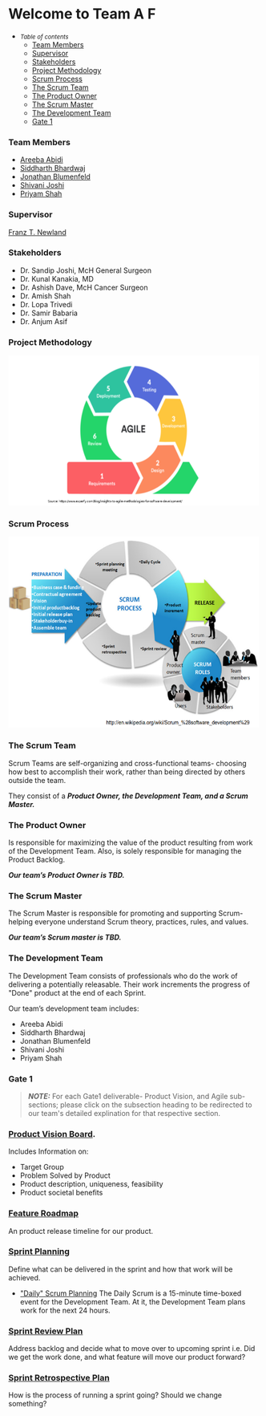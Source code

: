 # Welcome to Team A F

- <small><i>Table of contents</i></small>
    + [Team Members](#team-members)
    + [Supervisor](#supervisor)
    + [Stakeholders](#stakeholders)
    + [Project Methodology](#project-methodology)
    + [Scrum Process](#scrum-process)
    + [The Scrum Team](#the-scrum-team)
    + [The Product Owner](#the-product-owner)
    + [The Scrum Master](#the-scrum-master)
    + [The Development Team](#the-development-team)
    + [Gate 1](#gate-1)
    
### Team Members
* [Areeba Abidi](https://eclass.yorku.ca/eclass/user/view.php?id=31348&course=6123)
* [Siddharth Bhardwaj](https://eclass.yorku.ca/eclass/user/view.php?id=23776&course=6123)
* [Jonathan Blumenfeld](https://eclass.yorku.ca/eclass/user/view.php?id=38821&course=6123)
* [Shivani Joshi](https://eclass.yorku.ca/eclass/user/view.php?id=22345&course=6123)
* [Priyam Shah](https://eclass.yorku.ca/eclass/user/view.php?id=39145&course=6123)

### Supervisor
[Franz T. Newland](https://eclass.yorku.ca/eclass/user/view.php?id=8056&course=6123)

### Stakeholders
* Dr. Sandip Joshi, McH General Surgeon
* Dr. Kunal Kanakia, MD
* Dr. Ashish Dave, McH Cancer Surgeon
* Dr. Amish Shah
* Dr. Lopa Trivedi
* Dr. Samir Babaria
* Dr. Anjum Asif

### Project Methodology
<img src="images/im2.png" alt=" " class="inline" width="500" height="300"/>


### Scrum Process
<img src="images/im3.png" alt=" " class="inline" width="500" height="380"/>

### The Scrum Team 

Scrum Teams are self-organizing and cross-functional teams- choosing how best to accomplish their work, rather than being directed by others outside the team.

They consist of a ***Product Owner, the Development Team, and a Scrum Master.***

### The Product Owner
Is responsible for maximizing the value of the product resulting from work of the Development Team. Also, is solely responsible for managing the Product Backlog.

***Our team’s Product Owner is TBD.***


### The Scrum Master
The Scrum Master is responsible for promoting and supporting Scrum- helping everyone understand Scrum theory, practices, rules, and values.

***Our team’s Scrum master is TBD.***

### The Development Team
The Development Team consists of professionals who do the work of delivering a potentially releasable. Their work increments the progress of "Done" product at the end of each Sprint.

Our team’s development team includes:
* Areeba Abidi
* Siddharth Bhardwaj
* Jonathan Blumenfeld
* Shivani Joshi
* Priyam Shah

### Gate 1

> **_NOTE:_** For each Gate1 deliverable- Product Vision, and Agile sub-sections; please click on the subsection heading to be redirected to our team's detailed explination for that respective section.

### [Product Vision Board](https://github.com/SidB16/ENG4000-Team-A-F/blob/main/docs/placeholder.txt). 
Includes Information on:
   * Target Group 
   * Problem Solved by Product
   * Product description, uniqueness, feasibility
   * Product societal benefits
### [Feature Roadmap](https://app.asana.com/0/1198911061756335/board)
An product release timeline for our product. 
### [Sprint Planning](docs/sprint-planning.txt)
Define what can be delivered in the sprint and how that work will be achieved.
* ["Daily" Scrum Planning](docs/scrum-meeting.txt)
The Daily Scrum is a 15-minute time-boxed event for the Development Team. At it, the Development Team plans work for the next 24 hours.
### [Sprint Review Plan](docs/sprint-review-plan.txt)
Address backlog and decide what to move over to upcoming sprint i.e. Did we get the work done, and what feature will move our product forward?
### [Sprint Retrospective Plan](docs/sprint-retrospective-plan.txt)
How is the process of running a sprint going? Should we change something?

